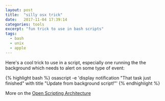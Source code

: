 ```yaml
---
layout: post
title:  "silly osx trick"
date:   2017-11-04 17:39:14
categories: tools
excerpt: "fun trick to use in bash scripts"
tags:
  - bash
  - unix
  - apple
---
```


Here's a cool trick to use in a script, especially one running the the background which needs to alert on some type of event:

{% highlight bash %}
osascript -e 'display notification "That task just finished" with title "Update from background script!"'
{% endhighlight %}

More on the [Open Scripting Architecture](https://developer.apple.com/library/content/documentation/AppleScript/Conceptual/AppleScriptX/Concepts/osa.html)
